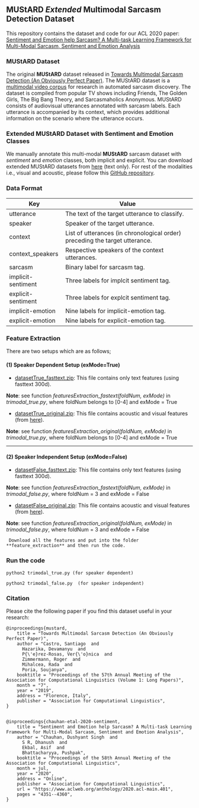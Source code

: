 ## MUStARD *Extended* Multimodal Sarcasm Detection Dataset

This repository contains the dataset and code for our ACL 2020 paper: 
[Sentiment and Emotion help Sarcasm? A Multi-task Learning Framework for Multi-Modal Sarcasm, Sentiment and Emotion Analysis](https://www.aclweb.org/anthology/2020.acl-main.401/)

### MUStARD Dataset
The original **MUStARD** dataset released in [Towards Multimodal Sarcasm Detection (An Obviously Perfect Paper)](https://www.aclweb.org/anthology/P19-1455/). The MUStARD dataset is a [multimodal video corpus](https://github.com/soujanyaporia/MUStARD) for research in automated sarcasm discovery. The dataset is compiled from popular TV shows including Friends, The Golden Girls, The Big Bang Theory, and Sarcasmaholics Anonymous. MUStARD consists of audiovisual utterances annotated with sarcasm labels. Each utterance is accompanied by its context, which provides additional information on the scenario where the utterance occurs.

### Extended MUStARD Dataset with Sentiment and Emotion Classes
We manually annotate this multi-modal **MUStARD** sarcasm dataset with *sentiment* and *emotion* classes, both implicit and explicit. You can download extended MUStARD datasets from [here](https://docs.google.com/spreadsheets/d/1-qFklf5ZQPirUuQLF6GiyxJYB9YmENLrKrs-P-_r3HI/edit?usp=sharing) (text only). For rest of the modalities i.e., visual and acoustic, please follow this [GitHub repository](https://github.com/soujanyaporia/MUStARD).

### Data Format

| Key  | Value |
| ------------- | ------------- |
| utterance  | The text of the target utterance to classify. |
| speaker  | Speaker of the target utterance.  |
| context  | List of utterances (in chronological order) preceding the target utterance. |
| context_speakers  | Respective speakers of the context utterances. |
| sarcasm  | Binary label for sarcasm tag.  |
| implicit-sentiment  | Three labels for implcit sentiment tag.  |
| explicit-sentiment  | Three labels for explcit sentiment tag.  |
| implicit-emotion  | Nine labels for implicit-emotion tag.  |
| explicit-emotion  | Nine labels for explicit-emotion tag.  |


### Feature Extraction

There are two setups which are as follows;

#### (1) Speaker Dependent Setup (exMode=True)

* [datasetTrue_fasttext.zip](https://drive.google.com/file/d/1VYpcu4pkg30GUIjJ9P1L4gk9MnaKNm3b/view?usp=sharing): This file contains only text features (using fasttext 300d).

**Note**: see function *featuresExtraction_fastext(foldNum, exMode)* in *trimodal_true.py*, where foldNum belongs to [0-4] and exMode  = True


* [datasetTrue_original.zip](https://drive.google.com/file/d/1KsP__c28hQyBSanKDYNL-XwBfe18KJPX/view?usp=sharing): This file contains acoustic and visual features (from [here](https://github.com/soujanyaporia/MUStARD)).

**Note**: see function *featuresExtraction_original(foldNum, exMode)* in *trimodal_true.py*, where foldNum belongs to [0-4] and exMode  = True

--------------------
#### (2) Speaker Independent Setup (exMode=False)

* [datasetFalse_fasttext.zip](https://drive.google.com/file/d/1o9WvwSvpKbz_jbZuajGtlEQOrzUhIgR-/view?usp=sharing): This file contains only text features (using fasttext 300d).

**Note**: see function *featuresExtraction_fastext(foldNum, exMode)* in *trimodal_false.py*, where foldNum = 3 and exMode  = False


* [datasetFalse_original.zip](https://drive.google.com/file/d/1LyTp-3NsSPLbFt72ojpL0j2Reu0NA8VF/view?usp=sharing): This file contains acoustic and visual features (from [here](https://github.com/soujanyaporia/MUStARD)).
     
**Note**: see function *featuresExtraction_original(foldNum, exMode)* in *trimodal_false.py*, where foldNum = 3 and exMode  = False
     
     Download all the features and put into the folder **feature_extraction** and then run the code.

### Run the code
    
    python2 trimodal_true.py (for speaker dependent)
    
    python2 trimodal_false.py  (for speaker independent)

### Citation
Please cite the following paper if you find this dataset useful in your research:

    @inproceedings{mustard,
        title = "Towards Multimodal Sarcasm Detection (An Obviously Perfect Paper)",
        author = "Castro, Santiago  and
          Hazarika, Devamanyu  and
          P{\'e}rez-Rosas, Ver{\'o}nica  and
          Zimmermann, Roger  and
          Mihalcea, Rada  and
          Poria, Soujanya",
        booktitle = "Proceedings of the 57th Annual Meeting of the Association for Computational Linguistics (Volume 1: Long Papers)",
        month = "7",
        year = "2019",
        address = "Florence, Italy",
        publisher = "Association for Computational Linguistics",
    }
    
    
    @inproceedings{chauhan-etal-2020-sentiment,
        title = "Sentiment and Emotion help Sarcasm? A Multi-task Learning Framework for Multi-Modal Sarcasm, Sentiment and Emotion Analysis",
        author = "Chauhan, Dushyant Singh  and
          S R, Dhanush  and
          Ekbal, Asif  and
          Bhattacharyya, Pushpak",
        booktitle = "Proceedings of the 58th Annual Meeting of the Association for Computational Linguistics",
        month = jul,
        year = "2020",
        address = "Online",
        publisher = "Association for Computational Linguistics",
        url = "https://www.aclweb.org/anthology/2020.acl-main.401",
        pages = "4351--4360",
    }      
